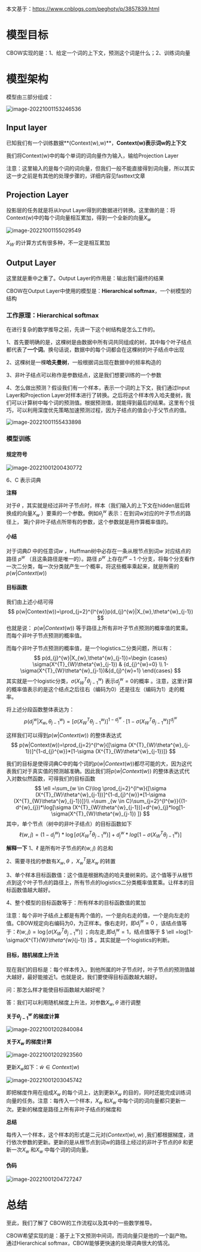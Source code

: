 本文基于：https://www.cnblogs.com/peghoty/p/3857839.html



# 模型目标

CBOW实现的是：1、给定一个词的上下文，预测这个词是什么；2、训练词向量



# 模型架构

模型由三部分组成：

![image-20221001153246536](https://typora-nigel.oss-cn-nanjing.aliyuncs.com/img/image-20221001153246536.png)



## Input layer

已知我们有一个训练数据**(Context(w),w)**，**Context(w)表示词w的上下文**

我们将Context(w)中的每个单词的词向量作为输入，输给Projection Layer

注意：这里输入的是每个词的词向量，但我们一般不能直接得到词向量，所以其实这一步之前是有其他的处理步骤的，详细内容见fasttext文章



##  Projection Layer

投影层的任务就是将从Input Layer得到的数据进行转换。这里做的是：将Context(w)中的每个词向量相互累加，得到一个全新的向量$X_{w}$ 

![image-20221001155029549](https://typora-nigel.oss-cn-nanjing.aliyuncs.com/img/image-20221001155029549.png)

$X_{W}$ 的计算方式有很多种，不一定是相互累加



## Output Layer

这里就是重中之重了。Output Layer的作用是：输出我们最终的结果

CBOW在Output Layer中使用的模型是：**Hierarchical softmax**，一个树模型的结构



### 工作原理：Hierarchical softmax

在进行复杂的数学推导之前，先讲一下这个树结构是怎么工作的。

1、首先要明确的是，这棵树是由数据中所有词共同组成的树，其中每个叶子结点都代表了**一个词**。换句话说，数据中的每个词都会在这棵树的叶子结点中出现

2、这棵树是一棵**哈夫曼树**，一般根据词出现在数据中的频率构造的

3、非叶子结点可以称作是参数结点，这是我们想要训练的一个参数

4、怎么做出预测？假设我们有一个样本，表示一个词的上下文，我们通过Input Layer和Projection Layer对样本进行了转换。之后将这个样本传入哈夫曼树，我们可以计算树中每个词的预测值。根据预测值，就能得到最后的结果。这里有个技巧，可以利用深度优先策略加速预测过程，因为子结点的值会小于父节点的值。

![image-20221001155433898](https://typora-nigel.oss-cn-nanjing.aliyuncs.com/img/image-20221001155433898.png)







### 模型训练

#### 规定符号

![image-20221001200430772](https://typora-nigel.oss-cn-nanjing.aliyuncs.com/img/image-20221001200430772.png)

6、C 表示词典

**注释**

对于$\theta$ ，其实就是经过非叶子节点时，样本（我们输入的上下文在hidden层后转换成的向量$X_{w}$ ）要乘的一个参数。例如$\theta^{w}_{j}$ 表示：在到词w对应的叶子节点的路径上， 第j个非叶子结点所带有的参数，这个参数就是用作算概率值的。



#### 小结

对于词典$D$ 中的任意词$w$ ，Huffman树中必存在一条从根节点到词$w$ 对应结点的路径 $p^{w}$ （且这条路径是唯一的）。路径 $p^{w}$ 上存在$l^{w}-1$ 个分支，将每个分支看作一次二分类，每一次分类就产生一个概率，将这些概率乘起来，就是所需的 $p(w|Context(w))$ 



#### 目标函数

我们由上述小结可得
$$
p(w|Context(w))=\prod_{j=2}^{l^{w}}p(d_{j}^{w}|X_{w},\theta^{w}_{j-1})
$$
也就是说： $p(w|Context(w))$ 等于路径上所有非叶子节点预测的概率值的累乘。而每个非叶子节点预测的概率值。



而每个非叶子节点预测的概率值，是一个logistics二分类问题，所以有：
$$
p(d_{j}^{w}|X_{w},\theta^{w}_{j-1})=\begin {cases}
\sigma(X^{T}_{W}\theta^{w}_{j-1})  & {d_{j}^{w}=0}  \\
1-\sigma(X^{T}_{W}\theta^{w}_{j-1})&{d_{j}^{w}=1}
\end{cases}
$$
其实就是一个logistic分类，$\sigma(X^{T}_{W}\theta^{w}_{j-1})$ 表示$d_{j}^{w}=0$的概率 。注意，这里计算的概率值表示的是这个结点之后往右（编码为0）还是往左（编码为1）走的概率。

将上述分段函数整体表达为：
$$
p(d_{j}^{w}|X_{w},\theta^{w}_{j-1})=[\sigma(X^{T}_{W}\theta^{w}_{j-1})]^{1-d^{w}_{j}}\cdot[1-\sigma(X^{T}_{W}\theta^{w}_{j-1})]^{d^{w}_{j}}
$$


这样我们可以得到$p(w|Context(w))$ 的整体表达式
$$
p(w|Context(w))=\prod_{j=2}^{l^w}{[\sigma (X^{T}_{W}\theta^{w}_{j-1})]^{1-d_{j}^{w}}*[1-\sigma (X^{T}_{W}\theta^{w}_{j-1})]}
$$


我们的目标是使得词典C中的每个词的$p(w|Context(w))$都尽可能的大，因为这代表我们对于真实值的预测越准确。因此我们将$p(w|Context(w))$ 的整体表达式代入对数似然函数，可得我们的目标函数
$$
\ell =\sum_{w \in C}\log \prod_{j=2}^{l^w}{[\sigma (X^{T}_{W}\theta^{w}_{j-1})]^{1-d_{j}^{w}}*[1-\sigma (X^{T}_{W}\theta^{w}_{j-1})]}\\
=\sum _{w \in C}\sum_{j=2}^{l^{w}}{(1-d^{w}_{j})*\log[\sigma (X^{T}_{W}\theta^{w}_{j-1})]+d^{w}_{j}*log[1-\sigma(X^{T}_{W}\theta^{w}_{j-1}) ]}
$$
其中，单个节点（树中的非叶子结点）的目标函数如下
$$
\ell (w,j)=(1-d^{w}_{j})*\log[\sigma (X^{T}_{W}\theta^{w}_{j-1})]+d^{w}_{j}*log[1-\sigma(X^{T}_{W}\theta^{w}_{j-1}) ]
$$


**解释一下**
1、$\ell$ 是所有叶子节点的$\ell(w,j)$ 的总和

2、需要寻找的参数有$X_{w},\theta$ ，$X^{T}_{w}$是$X_{w}$ 的转置

3、单个样本目标函数值：这个值是根据构造的哈夫曼树来的。这个值等于从根节点到这个叶子节点的路径上，所有节点的logistics二分类概率值累乘。让样本的目标函数值越大越好。

4、整个模型的目标函数等于：所有样本的目标函数值的累加

注意：每个非叶子结点上都是有两个值的，一个是向右走的值，一个是向左走的值。CBOW规定向右编码为0，为正样本。像右走时，即$d^{w}_{j}=0$ ，该结点值等于：$\ell (w,j)=\log[\sigma (X^{T}_{W}\theta^{w}_{j-1})]$  ；向左走,即$d^{w}_{j}=1$，结点值等于 $ \ell =log[1-\sigma(X^{T}_{W}\theta^{w}_{j-1}) ]$ 。其实就是一个logistics的判断。



#### 目标，随机梯度上升法

现在我们的目标是：每个样本传入，到他所属的叶子节点时，叶子节点的预测值越大越好，最好能接近1。也就是说，我们要使得目标函数越大越好。

问：那怎么样才能使目标函数越大越好呢？

答：我们可以利用随机梯度上升法，对参数$X_{w},\theta$ 进行调整



**关于$\theta_{j-1}^{w}$ 的梯度计算**

![image-20221001202840084](https://typora-nigel.oss-cn-nanjing.aliyuncs.com/img/image-20221001202840084.png)



**关于$X_{w}$ 的梯度计算**

![image-20221001202923560](https://typora-nigel.oss-cn-nanjing.aliyuncs.com/img/image-20221001202923560.png)



更新$X_{w}$如下：$\tilde w\in Context(w)$ 

![image-20221001203045742](https://typora-nigel.oss-cn-nanjing.aliyuncs.com/img/image-20221001203045742.png)

即把梯度作用在组成$X_{w}$ 的每个词上，达到更新$X_{w}$ 的目的，同时还能完成训练词向量的任务。注意：每传入一个样本，$X_{w}$ 和$X_{w}$ 中每个词的词向量都只更新一次。更新的梯度是路径上所有非叶子结点的梯度和



**总结**

每传入一个样本，这个样本的形式是二元对$(Context(w),w)$ ,我们都根据梯度，进行依次参数的更新。更新的是从根节点到词w的路径上经过的非叶子节点的$\theta$ 和更新一次$X_{w}$ 和$X_{w}$ 中每个词的词向量。



#### 伪码

![image-20221001204727247](https://typora-nigel.oss-cn-nanjing.aliyuncs.com/img/image-20221001204727247.png)





# 总结

至此，我们了解了 CBOW的工作流程以及其中的一些数学推导。

CBOW希望实现的是：基于上下文预测中间词，而词向量只是他的一个副产物。通过Hierarchical softmax，CBOW能够更快速的处理词典很大的情况。